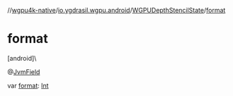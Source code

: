 //[wgpu4k-native](../../../index.md)/[io.ygdrasil.wgpu.android](../index.md)/[WGPUDepthStencilState](index.md)/[format](format.md)

# format

[android]\

@[JvmField](https://kotlinlang.org/api/core/kotlin-stdlib/kotlin.jvm/-jvm-field/index.html)

var [format](format.md): [Int](https://kotlinlang.org/api/core/kotlin-stdlib/kotlin/-int/index.html)